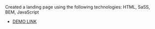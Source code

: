Created a landing page using the following technologies: HTML, SaSS, BEM, JavaScript
  - [DEMO LINK](https://BozhenaBodnar.github.io/TheMet-landing/)
